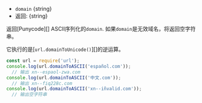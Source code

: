 <!-- YAML
added:
  - v7.4.0
  - v6.13.0
-->

* `domain` {string}
* 返回: {string}

返回[Punycode][] ASCII序列化的`domain`. 如果`domain`是无效域名，将返回空字符串。

它执行的是[`url.domainToUnicode()`][]的逆运算。

```js
const url = require('url');
console.log(url.domainToASCII('español.com'));
  // 输出 xn--espaol-zwa.com
console.log(url.domainToASCII('中文.com'));
  // 输出 xn--fiq228c.com
console.log(url.domainToASCII('xn--iñvalid.com'));
  // 输出空字符串
```

